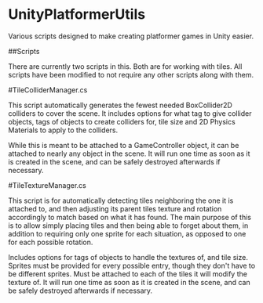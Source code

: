 UnityPlatformerUtils
====================

Various scripts designed to make creating platformer games in Unity easier.

##Scripts

There are currently two scripts in this. Both are for working with tiles. All scripts have been modified to not require any other scripts along with them.

#TileColliderManager.cs

This script automatically generates the fewest needed BoxCollider2D colliders to cover the scene.
It includes options for what tag to give collider objects, tags of objects to create colliders for, tile size and 2D Physics Materials to apply to the colliders.

While this is meant to be attached to a GameController object, it can be attached to nearly any object in the scene. It will run one time as soon as it is created in
the scene, and can be safely destroyed afterwards if necessary.

#TileTextureManager.cs

This script is for automatically detecting tiles neighboring the one it is attached to, and then adjusting its parent tiles texture and rotation accordingly to match
based on what it has found. The main purpose of this is to allow simply placing tiles and then being able to forget about them, in addition to requiring only one
sprite for each situation, as opposed to one for each possible rotation.

Includes options for tags of objects to handle the textures of, and tile size. Sprites must be provided for every possible entry, though they don't have to be different
sprites. Must be attached to each of the tiles it will modify the texture of. It will run one time as soon as it is created in the scene, and can be safely
destroyed afterwards if necessary.
